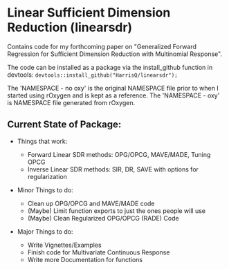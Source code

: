 # Linear Sufficient Dimension Reduction (linearsdr)

Contains code for my forthcoming paper on "Generalized Forward Regression for Sufficient Dimension Reduction with Multinomial Response". 

The code can be installed as a package via the install_github function in devtools:
`devtools::install_github("HarrisQ/linearsdr");`

The 'NAMESPACE - no oxy' is the original NAMESPACE file prior to when I started using rOxygen and is kept as a reference.
The 'NAMESPACE - oxy' is NAMESPACE file generated from rOxygen.

<!-- The 'Experimental Code' folder is where I have stored code for aspects of Linear SDR that I have been working on sparingly and is not quite ready for use. 
 -->

Current State of Package:
----
* Things that work:
    + Forward Linear SDR methods: OPG/OPCG, MAVE/MADE, Tuning OPCG  
    + Inverse Linear SDR methods: SIR, DR, SAVE with options for regularization  
* Minor Things to do:
    + Clean up OPG/OPCG and MAVE/MADE code  
    + (Maybe) Limit function exports to just the ones people will use  
    + (Maybe) Clean Regularized OPG/OPCG (RADE) Code  

* Major Things to do:
    + Write Vignettes/Examples   
    + Finish code for Multivariate Continuous Response   
    + Write more Documentation for functions  




